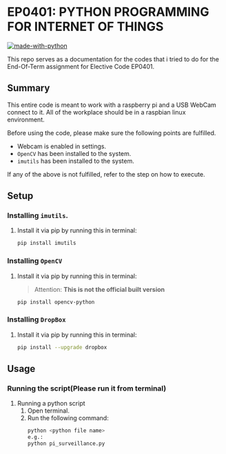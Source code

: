 # EP0401: PYTHON PROGRAMMING FOR INTERNET OF THINGS
[![made-with-python](https://img.shields.io/badge/Made%20with-Python-1f425f.svg)](https://www.python.org/)

This repo serves as a documentation for the codes that i tried to do for the End-Of-Term assignment for Elective Code EP0401.


## Summary
This entire code is meant to work with a raspberry pi and a USB WebCam connect to it. All of the workplace should be in a raspbian linux environment.

Before using the code, please make sure the following points are fulfilled.
- Webcam is enabled in settings.
- `OpenCV` has been installed to the system. 
- `imutils` has been installed to the system.

If any of the above is not fulfilled, refer to the step on how to execute.

## Setup
### Installing `imutils`.
1. Install it via pip by running this in terminal:
    ```bash
    pip install imutils
    ```
### Installing `OpenCV`
1. Install it via pip by running this in terminal:
    > Attention: **This is not the official built version**
    ```bash
    pip install opencv-python
    ```
### Installing `DropBox`
1. Install it via pip by running this in terminal:
    ```bash
    pip install --upgrade dropbox
    ```

## Usage
### Running the script(Please run it from terminal)
1. Running a python script
    1. Open terminal.
    1. Run the following command:
        ```bash
        python <python file name>
        e.g.: 
        python pi_surveillance.py
        ```
